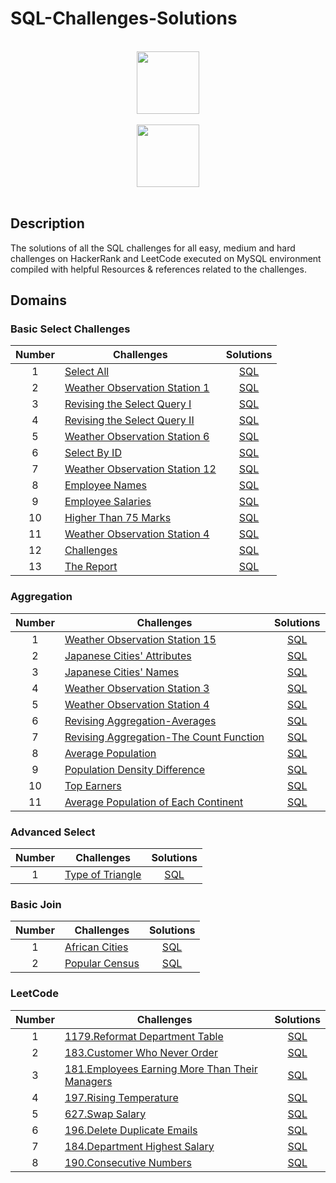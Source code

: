 # SQL-Challenges-Solutions


<p align="center">  
	<br>
	<a href="https://www.hackerrank.com/profile/sangdyjjang">
        <img height=100 src="https://hrcdn.net/community-frontend/assets/brand/logo-new-white-green-a5cb16e0ae.svg"> 
    </a>
    <br>
    <br>
    <a href="https://leetcode.com/u/duchae/"> <img height=100 src="https://upload.wikimedia.org/wikipedia/commons/1/19/LeetCode_logo_black.png"> </a> <br> <br>
</p>

## Description
The solutions of all the SQL challenges for all easy, medium and hard challenges on HackerRank and LeetCode executed on MySQL environment compiled with helpful Resources & references related to the challenges.


## Domains

### Basic Select Challenges

| Number | Challenges                                                                                                     |                           Solutions                           |
| :----: | -------------------------------------------------------------------------------------------------------------- | :-----------------------------------------------------------: |
|   1    | [Select All](https://www.hackerrank.com/challenges/select-all-sql/problem)                                     |              [SQL](Basic%20Select/Select-All.md)              |
|   2    | [Weather Observation Station 1](https://www.hackerrank.com/challenges/weather-observation-station-1/problem)   | [SQL](Basic%20Select/Weather%20Observation%20Station%201.md)  |
|   3    | [Revising the Select Query I](https://www.hackerrank.com/challenges/revising-the-select-query/problem)         | [SQL](Basic%20Select/Revising%20The%20Select%20Query%20I.md)  |
|   4    | [Revising the Select Query II](https://www.hackerrank.com/challenges/revising-the-select-query-2/problem)      | [SQL](Basic%20Select/Revising%20The%20Select%20Query%20II.md) |
|   5    | [Weather Observation Station 6](https://www.hackerrank.com/challenges/weather-observation-station-6/problem)   | [SQL](Basic%20Select/Weather%20Observation%20Station%206.md)  |
|   6    | [Select By ID](https://www.hackerrank.com/challenges/select-by-id/problem)                                     |           [SQL](Basic%20Select/Select%20By%20ID.md)           |
|   7    | [Weather Observation Station 12](https://www.hackerrank.com/challenges/weather-observation-station-12/problem) | [SQL](Basic%20Select/Weather%20Observation%20Station%2012.md) |
|   8    | [Employee Names](https://www.hackerrank.com/challenges/name-of-employees/problem)                              |           [SQL](Basic%20Select/Employee%20Names.md)           |
|   9    | [Employee Salaries](https://www.hackerrank.com/challenges/salary-of-employees/problem)                         |         [SQL](Basic%20Select/Employee%20Salaries.md)          |
|   10   | [Higher Than 75 Marks](https://www.hackerrank.com/challenges/more-than-75-marks/problem)                       |      [SQL](Basic%20Select/Higher%20Than%2075%20Marks.md)      |
|   11   | [Weather Observation Station 4](https://www.hackerrank.com/challenges/weather-observation-station-4/)          | [SQL](Basic%20Select/Weather%20Observation%20Station%204.md)  |
|   12   | [Challenges](https://www.hackerrank.com/challenges/challenges/problem?isFullScreen=true)                       |               [SQL](Basic%20Join/Challenges.md)               |
|   13   | [The Report](https://www.hackerrank.com/challenges/the-report/problem?isFullScreen=true)                       |              [SQL](Basic%20Join/The%20Report.md)              |

### Aggregation

| Number | Challenges                                                                                                                        |                              Solutions                              |
| :----: | --------------------------------------------------------------------------------------------------------------------------------- | :-----------------------------------------------------------------: |
|   1    | [Weather Observation Station 15](https://www.hackerrank.com/challenges/weather-observation-station-15/problem)                    |     [SQL](Aggregation/Weather%20Observation%20Station%2015.md)      |
|   2    | [Japanese Cities' Attributes](https://www.hackerrank.com/challenges/japanese-cities-attributes/problem)                           |        [SQL](Aggregation/Japanese%20Cities'%20Attributes.md)        |
|   3    | [Japanese Cities' Names](https://www.hackerrank.com/challenges/japanese-cities-name/problem)                                      |          [SQL](Aggregation/Japanese%20Cities'%20Names.md)           |
|   4    | [Weather Observation Station 3](https://www.hackerrank.com/challenges/weather-observation-station-3/problem)                      |      [SQL](Aggregation/Weather%20Observation%20Station%203.md)      |
|   5    | [Weather Observation Station 4](https://www.hackerrank.com/challenges/weather-observation-station-4/problem)                      |      [SQL](Aggregation/Weather%20Observation%20Station%204.md)      |
|   6    | [Revising Aggregation-Averages](https://www.hackerrank.com/challenges/revising-aggregations-the-average-function/problem)         |        [SQL](Aggregation/Revising%20Aggregation-Averages.md)        |
|   7    | [Revising Aggregation-The Count Function](https://www.hackerrank.com/challenges/revising-aggregations-the-count-function/problem) | [SQL](Aggregation/Revising%20Aggregation-The%20Count%20Function.md) |
|   8    | [Average Population](https://www.hackerrank.com/challenges/average-population/problem)                                            |             [SQL](Aggregation/Average%20Population.md)              |
|   9    | [Population Density Difference](https://www.hackerrank.com/challenges/population-density-difference/problem)                      |        [SQL](Aggregation/Popular%20Density%20Difference.md)         |
|   10   | [Top Earners](https://www.hackerrank.com/challenges/earnings-of-employees/problem)                                                |                 [SQL](Aggregation/Top%20Earners.md)                 |
|   11   | [Average Population of Each Continent](https://www.hackerrank.com/challenges/average-population-of-each-continent/problem)        | [SQL](Aggregation/Average%20Population%20of%20Each%20Continent.md)  |

### Advanced Select
| Number | Challenges                                                                              |                    Solutions                     |
| :----: | --------------------------------------------------------------------------------------- | :----------------------------------------------: |
|   1    | [Type of Triangle](https://www.hackerrank.com/challenges/what-type-of-triangle/problem) | [SQL](Advanced%20Select/Type%20of%20Triangle.md) |

### Basic Join

| Number | Challenges                                                                       |                Solutions                |
| :----: | -------------------------------------------------------------------------------- | :-------------------------------------: |
|   1    | [African Cities](https://www.hackerrank.com/challenges/african-cities/problem)   | [SQL](Basic%20Join/African%20Cities.md) |
|   2    | [Popular Census](https://www.hackerrank.com/challenges/asian-population/problem) | [SQL](Basic%20Join/Popular%20Census.md) |


### LeetCode

| Number | Challenges                                                                                                                              |                                Solutions                                |
| :----: | --------------------------------------------------------------------------------------------------------------------------------------- | :---------------------------------------------------------------------: |
|   1    | [1179.Reformat Department Table](https://leetcode.com/problems/reformat-department-table/description/)                                  |            [SQL](LeetCode/Reformat%20Department%20Table.md)             |
|   2    | [183.Customer Who Never Order](https://leetcode.com/problems/customers-who-never-order/description/)                                    |            [SQL](LeetCode/Customer%20Who%20Never%20Order.md)            |
|   3    | [181.Employees Earning More Than Their Managers](https://leetcode.com/problems/employees-earning-more-than-their-managers/description/) | [SQL](LeetCode/Employees%20Earning%20More%20Than%20Their%20Managers.md) |
|   4    | [197.Rising Temperature](https://leetcode.com/problems/rising-temperature/description/)                                                 |                 [SQL](LeetCode/Rising%20Temperature.md)                 |
|   5    | [627.Swap Salary](https://leetcode.com/problems/swap-salary/description/)                                                               |                    [SQL](LeetCode/Swap%20Salary.md)                     |
|   6    | [196.Delete Duplicate Emails](https://leetcode.com/problems/delete-duplicate-emails/description/)                                       |             [SQL](LeetCode/Delete%20Duplicate%20Emails.md)              |
|   7    | [184.Department Highest Salary](https://leetcode.com/problems/department-highest-salary/description/)                                   |            [SQL](LeetCode/Department%20Highest%20Salary.md)             |
|   8    | [190.Consecutive Numbers](https://leetcode.com/problems/consecutive-numbers/description/)                                               |                  [SQL](LeetCode/Consecutive%20Numbers)                  |

